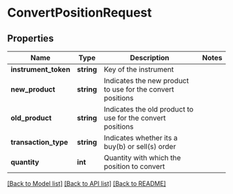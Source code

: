 # ConvertPositionRequest

## Properties
Name | Type | Description | Notes
------------ | ------------- | ------------- | -------------
**instrument_token** | **string** | Key of the instrument | 
**new_product** | **string** | Indicates the new product to use for the convert positions | 
**old_product** | **string** | Indicates the old product to use for the convert positions | 
**transaction_type** | **string** | Indicates whether its a buy(b) or sell(s) order | 
**quantity** | **int** | Quantity with which the position to convert | 

[[Back to Model list]](../../README.md#documentation-for-models) [[Back to API list]](../../README.md#documentation-for-api-endpoints) [[Back to README]](../../README.md)


